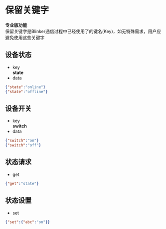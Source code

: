 # 保留关键字  
**专业版功能**  
保留关键字是Blinker通信过程中已经使用了的键名(Key)，如无特殊需求，用户应避免使用这些关键字  

## 设备状态
- key  
  **state**
- data
```json
{"state":"online"}
{"state":"offline"}
```

## 设备开关  
- key  
  **switch**
- data
```json
{"switch":"on"}
{"switch":"off"}
```

## 状态请求
- get
```json
{"get":"state"}
```

## 状态设置
- set
```json
{"set":{"abc":"on"}}
```